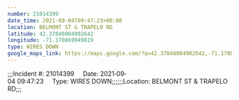 ```yaml
---
number: 21014399
date_time: 2021-09-04T09:47:23+00:00
location: BELMONT ST & TRAPELO RD
latitude: 42.37848004902642
longitude: -71.170869949819
type: WIRES DOWN
google_maps_link: https://maps.google.com/?q=42.37848004902642,-71.170869949819
---
```


;;;Incident #: 21014399     Date: 2021‐09‐04 09:47:23     Type: WIRES DOWN;;;;;;Location: BELMONT ST & TRAPELO RD;;;

